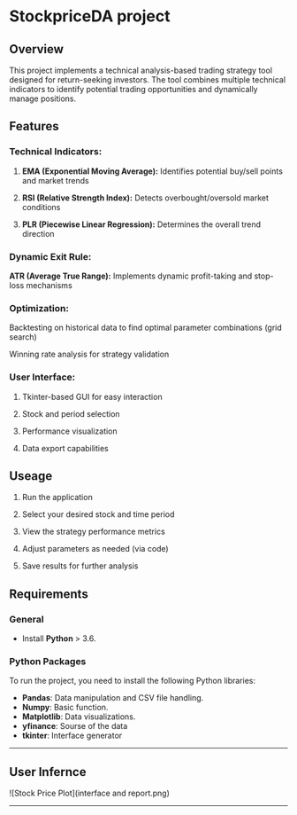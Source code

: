 # StockpriceDA project
## Overview
   This project implements a technical analysis-based trading strategy tool designed
   for return-seeking investors. The tool combines multiple technical indicators to
   identify potential trading opportunities and dynamically manage positions.
## Features
### Technical Indicators:

1. **EMA (Exponential Moving Average):** Identifies potential buy/sell points and market trends

2. **RSI (Relative Strength Index):** Detects overbought/oversold market conditions

3. **PLR (Piecewise Linear Regression):** Determines the overall trend direction

### Dynamic Exit Rule:

**ATR (Average True Range):** Implements dynamic profit-taking and stop-loss mechanisms

### Optimization:

Backtesting on historical data to find optimal parameter combinations (grid search)

Winning rate analysis for strategy validation

### User Interface:

1. Tkinter-based GUI for easy interaction

2. Stock and period selection

3. Performance visualization

4. Data export capabilities

## Useage
1. Run the application

2. Select your desired stock and time period

3. View the strategy performance metrics

4. Adjust parameters as needed (via code)

5. Save results for further analysis

##  Requirements

### General
- Install **Python** > 3.6.

### Python Packages
To run the project, you need to install the following Python libraries:

- **Pandas**: Data manipulation and CSV file handling.
- **Numpy**: Basic function.
- **Matplotlib**: Data visualizations.
- **yfinance**: Sourse of the data
- **tkinter**: Interface generator

---

## User Infernce


![Stock Price Plot](interface and report.png)







---

